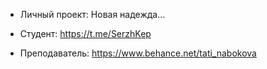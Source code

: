* Личный проект: Новая надежда...

* Студент: https://t.me/SerzhKep
* Преподаватель: https://www.behance.net/tati_nabokova

